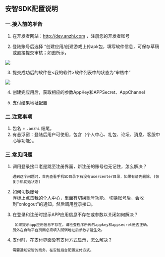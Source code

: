 ## 安智SDK配置说明

###  一.接入前的准备

 1. 在开发者网站：http://dev.anzhi.com ，注册您的开发者账号

 2. 登陆账号后选择 “创建应用/创建游戏上传apk包，填写软件信息，可保存草稿或直接提交审核；如图所示，

   ![](http://docs.mztgame.com/files/assets/img/anzhihelper1.png)

 3. 提交成功后的软件在<我的软件>软件列表中的状态为“审核中”

 ![](http://docs.mztgame.com/files/assets/img/anzhihelper2.png)

 4. 创建完应用后，获取相应的参数AppKey和APPSecret、AppChannel

 5. 支付结果地址配置

### 二.注意事项

 1.  包名 +  `.anzhi`  结尾。
 2. 有悬浮窗：登陆后用户可使用，包含（个人中心、礼包、论坛、消息、客服中心等功能）。

### 三.常见问题

  1. 调用登录接口老是跳至注册界面，新注册的账号也无记住，怎么解决？

         遇到这个问题时，首先查看手机SD目录下有没有usercenter目录，如果有请先删除。(恢复手机初始状态)

  2. 如何切换账号        
          浮标上点击我的个人中心，里面有切换账号功能。
          切换账号后，会收到”onlogout”的通知，然后调用登录接口。

  3. 在登录和注册时提示APP应用信息不存在或参数以关闭如何解决？

          如果提示app应用信息不存在，请检查程序所传的appkey和appsecret是否正确。
         另外在自动平台页面必须填入回调地址后参数才能生效。


  4. 支付时，在支付界面没有支付方式显示，怎么解决？     

         需要通知安智的商务，在安智后台配置支付方式。
